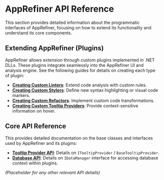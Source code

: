 # AppRefiner API Reference

This section provides detailed information about the programmatic interfaces of AppRefiner, focusing on how to extend its functionality and understand its core components.

## Extending AppRefiner (Plugins)

AppRefiner allows extension through custom plugins implemented in .NET DLLs. These plugins integrate seamlessly into the AppRefiner UI and analysis engine. See the following guides for details on creating each type of plugin:

- **[Creating Custom Linters](core-api/custom-linters.md)**: Extend code analysis with custom rules.
- **[Creating Custom Stylers](core-api/custom-stylers.md)**: Define new syntax highlighting or visual code markers.
- **[Creating Custom Refactors](core-api/custom-refactors.md)**: Implement custom code transformations.
- **[Creating Custom Tooltip Providers](core-api/custom-tooltips.md)**: Provide context-sensitive information on hover.

## Core API Reference

This provides detailed documentation on the base classes and interfaces used by AppRefiner and its plugins:

- **[Tooltip Provider API](core-api/custom-tooltips.md#key-api-components-reference)**: Details on `ITooltipProvider` / `BaseTooltipProvider`.
- **[Database API](core-api/database-api.md)**: Details on `IDataManager` interface for accessing database context within plugins.

*(Placeholder for any other relevant API details)*
